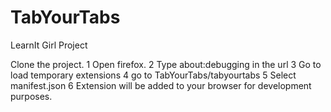 # TabYourTabs
LearnIt Girl Project

Clone the project.
1 Open firefox.
2 Type about:debugging in the url
3 Go to load temporary extensions
4 go to TabYourTabs/tabyourtabs
5 Select manifest.json
6 Extension will be added to your browser for development purposes.


